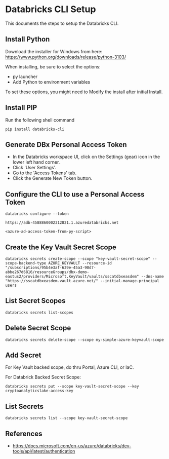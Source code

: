 # Databricks CLI Setup

This documents the steps to setup the Databricks CLI.

## Install Python

Download the installer for Windows from here:  <https://www.python.org/downloads/release/python-3103/>

When installing, be sure to select the options:

- py launcher
- Add Python to environment variables

To set these options, you might need to Modify the install after initial Install.

## Install PIP

Run the following shell command

    pip install databricks-cli

## Generate DBx Personal Access Token

- In the Databricks workspace UI, click on the Settings (gear) icon in the lower left hand corner.
- Click 'User Settings'.
- Go to the 'Access Tokens' tab.
- Click the Generate New Token button.

## Configure the CLI to use a Personal Access Token

    databricks configure --token

    https://adb-4588860002312821.1.azuredatabricks.net

    <azure-ad-access-token-from-py-script>

## Create the Key Vault Secret Scope

    databricks secrets create-scope --scope "key-vault-secret-scope" --scope-backend-type AZURE_KEYVAULT --resource-id "/subscriptions/95b4e3af-639e-45a3-90d7-abbe267d6816/resourceGroups/dbx-demo-eastus2/providers/Microsoft.KeyVault/vaults/sscatdbxeasdem" --dns-name "https://sscatdbxeasdem.vault.azure.net/" --initial-manage-principal users

## List Secret Scopes

    databricks secrets list-scopes

## Delete Secret Scope

    databricks secrets delete-scope --scope my-simple-azure-keyvault-scope

## Add Secret

For Key Vault backed scope, do thru Portal, Azure CLI, or IaC.

For Databrick Backed Secret Scope:

    databricks secrets put --scope key-vault-secret-scope --key cryptoanalyticslake-access-key

## List Secrets

    databricks secrets list --scope key-vault-secret-scope

## References

- <https://docs.microsoft.com/en-us/azure/databricks/dev-tools/api/latest/authentication>

